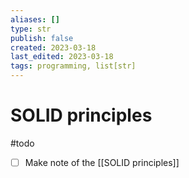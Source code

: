 ```yaml
---
aliases: []
type: str
publish: false
created: 2023-03-18
last_edited: 2023-03-18
tags: programming, list[str]
---
```

# SOLID principles

#todo 
- [ ] Make note of the [[SOLID principles]]